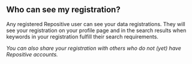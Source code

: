 ## Who can see my registration?

Any registered Repositive user can see your data registrations. They will see your registration on your profile page and in the search results when keywords in your registration fulfill their search requirements.  

*You can also share your registration with others who do not (yet) have Repositive accounts.*

